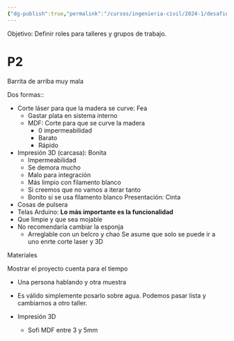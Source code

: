 ```yaml
---
{"dg-publish":true,"permalink":"/cursos/ingenieria-civil/2024-1/desafios-de-la-ingenieria/1-etapas-del-proceso-de-diseno-centrado-en-el-usuario/testear/reunion-con-ayudante-talleres/"}
---
```



Objetivo: Definir roles para talleres y grupos de trabajo.

# P2

Barrita de arriba muy mala 

Dos formas::

- Corte láser para que la madera se curve: Fea
	- Gastar plata en sistema interno
	- MDF: Corte para que se curve la madera
		- 0 impermeabilidad
		- Barato 
		- Rápido
- Impresión 3D (carcasa): Bonita
	- Impermeabilidad
	- Se demora mucho
	- Malo para integración
	- Más limpio con filamento blanco
	- Si creemos que no vamos a iterar tanto
	- Bonito si se usa filamento blanco
Presentación: 
Cinta
- Cosas de pulsera
- Telas
Arduino:
**Lo más importante es la funcionalidad**
- Que limpie y que sea mojable
- No recomendaría cambiar la esponja
	- Arreglable con un belcro y chao
Se asume que solo se puede ir a uno enrte corte laser y 3D

Materiales

Mostrar el proyecto cuenta para el tiempo

- Una persona hablando y otra muestra
- Es válido simplemente posarlo sobre agua.
Podemos pasar lista y cambiarnos a otro taller.

- Impresión 3D
	- Sofi
MDF entre 3 y 5mm